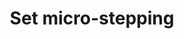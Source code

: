 ---
tag: m0350
codes:
- M350
title: Set micro-stepping
long: If your board has digital micro-stepping pins (`X_MS1`, `Y_MS1`, etc.), use
  this command to set the micro-steps.
notes: 
parameters:
- tag: B
  optional: true
  description: Set micro-stepping for the 5th stepper driver.
  values:
  - tag: 1
  - tag: 2
  - tag: 4
  - tag: 8
  - tag: 16
- tag: S
  optional: true
  description: Set micro-stepping for all 5 stepper drivers.
  values:
  - tag: 1
  - tag: 2
  - tag: 4
  - tag: 8
  - tag: 16
- tag: X
  optional: true
  description: Set micro-stepping for the X stepper driver.
  values:
  - tag: 1
  - tag: 2
  - tag: 4
  - tag: 8
  - tag: 16
- tag: Y
  optional: true
  description: Set micro-stepping for the Y stepper driver.
  values:
  - tag: 1
  - tag: 2
  - tag: 4
  - tag: 8
  - tag: 16
- tag: Z
  optional: true
  description: Set micro-stepping for the Z stepper driver.
  values:
  - tag: 1
  - tag: 2
  - tag: 4
  - tag: 8
  - tag: 16
- tag: E
  optional: true
  description: Set micro-stepping for the E0 stepper driver.
  values:
  - tag: 1
  - tag: 2
  - tag: 4
  - tag: 8
  - tag: 16
example: 
examples: 
---